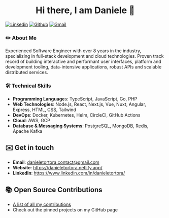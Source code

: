 <h1 align="center">Hi there, I am Daniele 👋</h1>

[![Linkedin](https://img.shields.io/badge/-LinkedIn-blue?style=flat&logo=Linkedin&logoColor=white)](https://www.linkedin.com/in/danieletortora/)
[![Github](https://img.shields.io/badge/-Github-000?style=flat&logo=Github&logoColor=white)](https://github.com/floroz)
[![Gmail](https://img.shields.io/badge/-Gmail-c14438?style=flat&logo=Gmail&logoColor=white)](mailto:contact@danieletortora.com)

### ✏️ About Me

Experienced Software Engineer with over 8 years in the industry, specializing in full-stack development and cloud technologies. Proven track record of building interactive and performant user interfaces, platform and development tooling, data-intensive applications, robust APIs and scalable distributed services.

### 🛠️ Technical Skills

- **Programming Language**s: TypeScript, JavaScript, Go, PHP
- **Web Technologies**: Node.js, React, Next.js, Vue, Nuxt, Angular, Express, HTML, CSS, Tailwind
- **DevOps**: Docker, Kubernetes, Helm, CircleCI, GitHub Actions
- **Cloud**: AWS, GCP
- **Database & Messaging Systems**: PostgreSQL, MongoDB, Redis, Apache Kafka
  

## ✉️ Get in touch

- **Email**: danieletortora.contact@gmail.com 
- **Website**: https://danieletortora.netlify.app/
- **LinkedIn**: https://www.linkedin.com/in/danieletortora/


## 📚 Open Source Contributions

- [A list of all my contributions](https://github.com/floroz/floroz/blob/master/CONTRIBUTIONS.md)
- Check out the pinned projects on my GitHub page


